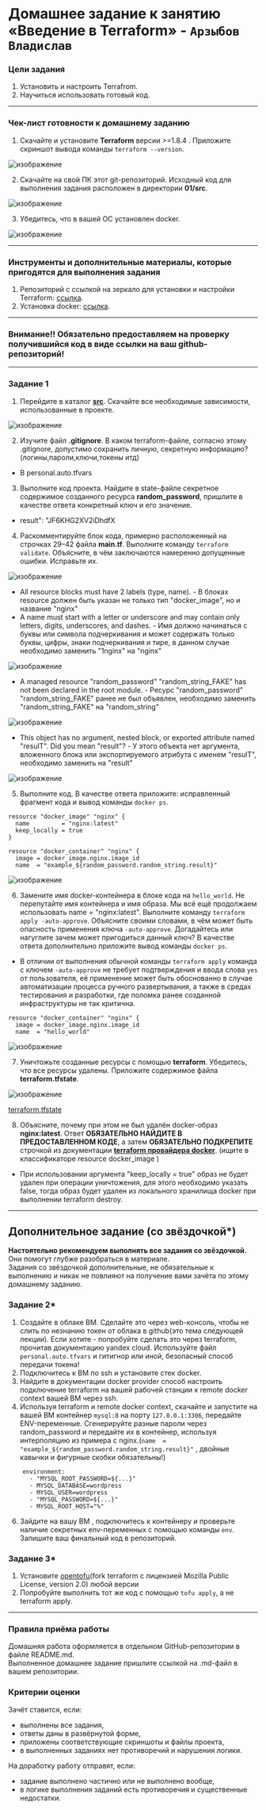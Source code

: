# Домашнее задание к занятию «Введение в Terraform» - `Арзыбов Владислав`

### Цели задания

1. Установить и настроить Terrafrom.
2. Научиться использовать готовый код.

------

### Чек-лист готовности к домашнему заданию

1. Скачайте и установите **Terraform** версии >=1.8.4 . Приложите скриншот вывода команды ```terraform --version```.

![изображение](https://github.com/user-attachments/assets/ac6426e1-1ddf-415f-b017-17f0776144a7)

2. Скачайте на свой ПК этот git-репозиторий. Исходный код для выполнения задания расположен в директории **01/src**.

![изображение](https://github.com/user-attachments/assets/b44ca655-0bdb-4cb8-b1ee-e129258f497e)

3. Убедитесь, что в вашей ОС установлен docker.

![изображение](https://github.com/user-attachments/assets/289ca7b7-cbd6-429f-b235-13f73971eb4d)



------

### Инструменты и дополнительные материалы, которые пригодятся для выполнения задания

1. Репозиторий с ссылкой на зеркало для установки и настройки Terraform: [ссылка](https://github.com/netology-code/devops-materials).
2. Установка docker: [ссылка](https://docs.docker.com/engine/install/ubuntu/). 
------
### Внимание!! Обязательно предоставляем на проверку получившийся код в виде ссылки на ваш github-репозиторий!
------

### Задание 1

1. Перейдите в каталог [**src**](https://github.com/netology-code/ter-homeworks/tree/main/01/src). Скачайте все необходимые зависимости, использованные в проекте.

![изображение](https://github.com/user-attachments/assets/9bdea9d5-5038-4a33-821d-ccc619139078)

2. Изучите файл **.gitignore**. В каком terraform-файле, согласно этому .gitignore, допустимо сохранить личную, секретную информацию?(логины,пароли,ключи,токены итд)

- В personal.auto.tfvars

3. Выполните код проекта. Найдите  в state-файле секретное содержимое созданного ресурса **random_password**, пришлите в качестве ответа конкретный ключ и его значение.

- result": "JF6KHG2XV2iDhdfX

4. Раскомментируйте блок кода, примерно расположенный на строчках 29–42 файла **main.tf**.
Выполните команду ```terraform validate```. Объясните, в чём заключаются намеренно допущенные ошибки. Исправьте их.

![изображение](https://github.com/user-attachments/assets/6a7c18b8-dc87-4e04-839a-2ce2b5523d27)

- All resource blocks must have 2 labels (type, name). - В блоках resource должен быть указан не только тип "docker_image", но и название "nginx"
- A name must start with a letter or underscore and may contain only letters, digits, underscores, and dashes. - Имя должно начинаться с буквы или символа подчеркивания и может содержать только буквы, цифры, знаки подчеркивания и тире, в данном случае необходимо заменить "1nginx" на "nginx"

![изображение](https://github.com/user-attachments/assets/3a924174-8be9-4332-87ea-c91cb81436d5)

- A managed resource "random_password" "random_string_FAKE" has not been declared in the root module. - Ресурс "random_password" "random_string_FAKE" ранее не был объявлен, необходимо заменить "random_string_FAKE" на "random_string"

![изображение](https://github.com/user-attachments/assets/fae990f3-1a5a-498f-9144-b53fd9863c44)

- This object has no argument, nested block, or exported attribute named "resulT". Did you mean "result"? - У этого объекта нет аргумента, вложенного блока или экспортируемого атрибута с именем "resulT", необходимо заменить на "result"

![изображение](https://github.com/user-attachments/assets/31e958b3-610e-4bb5-82b4-de004e420b27)

5. Выполните код. В качестве ответа приложите: исправленный фрагмент кода и вывод команды ```docker ps```.

```
resource "docker_image" "nginx" {
  name         = "nginx:latest"
  keep_locally = true
}

resource "docker_container" "nginx" {
  image = docker_image.nginx.image_id
  name  = "example_${random_password.random_string.result}"
```

![изображение](https://github.com/user-attachments/assets/87d77b50-cdfa-4fb8-a510-5bb1958fec78)

6. Замените имя docker-контейнера в блоке кода на ```hello_world```. Не перепутайте имя контейнера и имя образа. Мы всё ещё продолжаем использовать name = "nginx:latest". Выполните команду ```terraform apply -auto-approve```.
Объясните своими словами, в чём может быть опасность применения ключа  ```-auto-approve```. Догадайтесь или нагуглите зачем может пригодиться данный ключ? В качестве ответа дополнительно приложите вывод команды ```docker ps```.

- В отличии от выполнения обычной команды ```terraform apply``` команда с ключем ```-auto-approve``` не требует подтверждения и ввода слова ```yes``` от пользователя, её применение может быть обоснованно в случае автоматизации процесса ручного развертывания, а также в средах тестирования и разработки, где поломка ранее созданной инфраструктуры не так критична.

```
resource "docker_container" "nginx" {
  image = docker_image.nginx.image_id
  name  = "hello_world"
```

![изображение](https://github.com/user-attachments/assets/d97a55c8-50c1-46cd-9871-727e66667eda)

7. Уничтожьте созданные ресурсы с помощью **terraform**. Убедитесь, что все ресурсы удалены. Приложите содержимое файла **terraform.tfstate**.

![изображение](https://github.com/user-attachments/assets/9d2d130a-3c6e-46b7-b893-d6fcd42b5a32)

[terraform.tfstate](https://github.com/vladislav-arzybov/HOMEWORK/blob/main/16_Oblachnaya_infrastruktura_Terraform/terraform.tfstate)
  
8. Объясните, почему при этом не был удалён docker-образ **nginx:latest**. Ответ **ОБЯЗАТЕЛЬНО НАЙДИТЕ В ПРЕДОСТАВЛЕННОМ КОДЕ**, а затем **ОБЯЗАТЕЛЬНО ПОДКРЕПИТЕ** строчкой из документации [**terraform провайдера docker**](https://docs.comcloud.xyz/providers/kreuzwerker/docker/latest/docs).  (ищите в классификаторе resource docker_image )

- При использовании аргумента "keep_locally = true" образ не будет удален при операции уничтожения, для этого необходимо указать false, тогда образ будет удален из локального хранилища docker при выполнении terraform destroy.


------

## Дополнительное задание (со звёздочкой*)

**Настоятельно рекомендуем выполнять все задания со звёздочкой.** Они помогут глубже разобраться в материале.   
Задания со звёздочкой дополнительные, не обязательные к выполнению и никак не повлияют на получение вами зачёта по этому домашнему заданию. 

### Задание 2*

1. Создайте в облаке ВМ. Сделайте это через web-консоль, чтобы не слить по незнанию токен от облака в github(это тема следующей лекции). Если хотите - попробуйте сделать это через terraform, прочитав документацию yandex cloud. Используйте файл ```personal.auto.tfvars``` и гитигнор или иной, безопасный способ передачи токена!
2. Подключитесь к ВМ по ssh и установите стек docker.
3. Найдите в документации docker provider способ настроить подключение terraform на вашей рабочей станции к remote docker context вашей ВМ через ssh.
4. Используя terraform и  remote docker context, скачайте и запустите на вашей ВМ контейнер ```mysql:8``` на порту ```127.0.0.1:3306```, передайте ENV-переменные. Сгенерируйте разные пароли через random_password и передайте их в контейнер, используя интерполяцию из примера с nginx.(```name  = "example_${random_password.random_string.result}"```  , двойные кавычки и фигурные скобки обязательны!) 
```
    environment:
      - "MYSQL_ROOT_PASSWORD=${...}"
      - MYSQL_DATABASE=wordpress
      - MYSQL_USER=wordpress
      - "MYSQL_PASSWORD=${...}"
      - MYSQL_ROOT_HOST="%"
```

6. Зайдите на вашу ВМ , подключитесь к контейнеру и проверьте наличие секретных env-переменных с помощью команды ```env```. Запишите ваш финальный код в репозиторий.

### Задание 3*
1. Установите [opentofu](https://opentofu.org/)(fork terraform с лицензией Mozilla Public License, version 2.0) любой версии
2. Попробуйте выполнить тот же код с помощью ```tofu apply```, а не terraform apply.
------

### Правила приёма работы

Домашняя работа оформляется в отдельном GitHub-репозитории в файле README.md.   
Выполненное домашнее задание пришлите ссылкой на .md-файл в вашем репозитории.

### Критерии оценки

Зачёт ставится, если:

* выполнены все задания,
* ответы даны в развёрнутой форме,
* приложены соответствующие скриншоты и файлы проекта,
* в выполненных заданиях нет противоречий и нарушения логики.

На доработку работу отправят, если:

* задание выполнено частично или не выполнено вообще,
* в логике выполнения заданий есть противоречия и существенные недостатки. 
